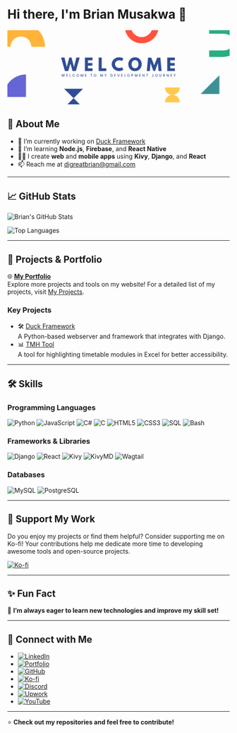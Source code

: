 # Hi there, I'm Brian Musakwa 👋

![Welcome Banner](./welcome-light.png)

## 🚀 About Me
- 🔭 I’m currently working on [Duck Framework](https://github.com/digreatbrian/duck-framework)
- 🌱 I’m learning **Node.js**, **Firebase**, and **React Native**
- 👨‍💻 I create **web** and **mobile apps** using **Kivy**, **Django**, and **React**
- 📫 Reach me at [digreatbrian@gmail.com](mailto:digreatbrian@gmail.com)

---

## 📈 GitHub Stats
![Brian's GitHub Stats](https://github-readme-stats.vercel.app/api?username=digreatbrian&show_icons=true&theme=radical)

![Top Languages](https://github-readme-stats.vercel.app/api/top-langs/?username=digreatbrian&layout=compact&theme=radical)

---

## 💼 Projects & Portfolio
🌐 **[My Portfolio](https://digreatbrian.tech)**  
Explore more projects and tools on my website! For a detailed list of my projects, visit [My Projects](https://digreatbrian.tech/projects).

### Key Projects
- 🛠️ [Duck Framework](https://github.com/digreatbrian/duck-framework)  
  A Python-based webserver and framework that integrates with Django.
- 📊 [TMH Tool](http://tmh-zw.me)  
  A tool for highlighting timetable modules in Excel for better accessibility.

---

## 🛠 Skills
### Programming Languages
![Python](https://img.shields.io/badge/Python-3776AB?style=for-the-badge&logo=python&logoColor=white)
![JavaScript](https://img.shields.io/badge/JavaScript-F7DF1E?style=for-the-badge&logo=javascript&logoColor=black)
![C#](https://img.shields.io/badge/C%23-00599C?style=for-the-badge&logo=csharp&logoColor=white)
![C](https://img.shields.io/badge/C-A8B9CC?style=for-the-badge&logo=c&logoColor=white)
![HTML5](https://img.shields.io/badge/HTML5-E34F26?style=for-the-badge&logo=html5&logoColor=white)
![CSS3](https://img.shields.io/badge/CSS3-1572B6?style=for-the-badge&logo=css3&logoColor=white)
![SQL](https://img.shields.io/badge/SQL-003B57?style=for-the-badge&logo=sqlite&logoColor=white)
![Bash](https://img.shields.io/badge/Bash-4EAA25?style=for-the-badge&logo=gnu-bash&logoColor=white)

### Frameworks & Libraries
![Django](https://img.shields.io/badge/Django-092E20?style=for-the-badge&logo=django&logoColor=white)
![React](https://img.shields.io/badge/React-61DAFB?style=for-the-badge&logo=react&logoColor=black)
![Kivy](https://img.shields.io/badge/Kivy-4B0082?style=for-the-badge&logo=kivy&logoColor=white)
![KivyMD](https://img.shields.io/badge/KivyMD-3F51B5?style=for-the-badge&logo=kivy&logoColor=white)
![Wagtail](https://img.shields.io/badge/Wagtail-86A5D2?style=for-the-badge&logo=wagtail&logoColor=white)

### Databases
![MySQL](https://img.shields.io/badge/MySQL-4479A1?style=for-the-badge&logo=mysql&logoColor=white)
![PostgreSQL](https://img.shields.io/badge/PostgreSQL-336791?style=for-the-badge&logo=postgresql&logoColor=white)

---

## 💖 Support My Work
Do you enjoy my projects or find them helpful? Consider supporting me on Ko-fi! Your contributions help me dedicate more time to developing awesome tools and open-source projects.

[![Ko-fi](https://img.shields.io/badge/Ko--fi-F16061?style=for-the-badge&logo=ko-fi&logoColor=white)](https://ko-fi.com/digreatbrian)

---

## ✨ Fun Fact
🌟 **I’m always eager to learn new technologies and improve my skill set!**

---

## 💬 Connect with Me
- [![LinkedIn](https://img.shields.io/badge/LinkedIn-0077B5?style=for-the-badge&logo=linkedin&logoColor=white)](https://www.linkedin.com/in/digreatbrian/)
- [![Portfolio](https://img.shields.io/badge/Portfolio-FF5722?style=for-the-badge&logo=google-chrome&logoColor=white)](https://digreatbrian.tech)
- [![GitHub](https://img.shields.io/badge/GitHub-181717?style=for-the-badge&logo=github&logoColor=white)](https://github.com/digreatbrian)
- [![Ko-fi](https://img.shields.io/badge/Ko--fi-F16061?style=for-the-badge&logo=ko-fi&logoColor=white)](https://ko-fi.com/digreatbrian)
- [![Discord](https://img.shields.io/badge/Discord-7289DA?style=for-the-badge&logo=discord&logoColor=white)](https://discord.gg/cuJEGR26TM)
- [![Upwork](https://img.shields.io/badge/Upwork-6A1E1D?style=for-the-badge&logo=upwork&logoColor=white)](https://www.upwork.com/freelancers/~011461a1b87608ff87?mp_source=share)
- [![YouTube](https://img.shields.io/badge/YouTube-FF0000?style=for-the-badge&logo=youtube&logoColor=white)](https://www.youtube.com/@digreatbrian)

---

⭐️ **Check out my repositories and feel free to contribute!**
